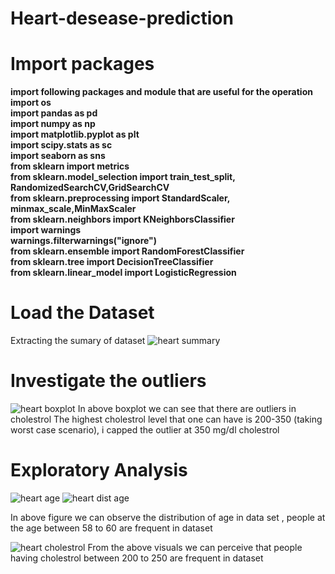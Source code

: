 # Heart-desease-prediction
# Import packages 
**import following packages and module that are useful for the operation    
import os     
import pandas as pd    
import numpy as np    
import matplotlib.pyplot as plt      
import scipy.stats as sc     
import seaborn as sns    
from sklearn import metrics   
from sklearn.model_selection import train_test_split, RandomizedSearchCV,GridSearchCV      
from sklearn.preprocessing import StandardScaler, minmax_scale,MinMaxScaler        
from sklearn.neighbors import KNeighborsClassifier       
import warnings      
warnings.filterwarnings("ignore")     
from sklearn.ensemble import RandomForestClassifier    
from sklearn.tree import DecisionTreeClassifier     
from sklearn.linear_model import LogisticRegression**    

# Load the Dataset
Extracting the sumary of dataset
![heart summary](https://user-images.githubusercontent.com/87512268/135963835-5a613a08-0d88-423a-bade-f86f3c5a37f4.png)

# Investigate the outliers 
![heart boxplot](https://user-images.githubusercontent.com/87512268/135964641-ed06bfc8-61ff-4a1c-9152-e30362ed0aad.png)
In above boxplot we can see that there are outliers in cholestrol
The highest cholestrol level that one can have is 200-350 (taking worst case scenario), i capped the outlier at 350 mg/dl cholestrol

# Exploratory Analysis

![heart age](https://user-images.githubusercontent.com/87512268/135967138-53403b8f-a906-4eb6-ab76-61d60124ee6f.png)
![heart dist age](https://user-images.githubusercontent.com/87512268/135967607-8de14415-7454-4d65-8c0c-86e86ef4087c.png)

In above figure we can observe the distribution of age in data set , people at the age between 58 to 60 are frequent in dataset

![heart cholestrol](https://user-images.githubusercontent.com/87512268/135967800-54fc10fd-3806-4dd5-8330-dbe6b605ea84.png)
From the above visuals we can perceive that people having cholestrol between 200 to 250 are frequent in dataset

